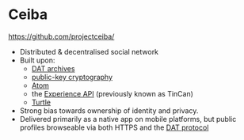 # Ceiba

https://github.com/projectceiba/

* Distributed & decentralised social network
* Built upon:
  * [DAT archives](https://datproject.org/)
  * [public-key cryptography](https://en.wikipedia.org/wiki/Public-key_cryptography)
  * [Atom](https://en.wikipedia.org/wiki/Atom_(Web_standard))
  * the [Experience API](https://experienceapi.com/overview/) (previously known as TinCan)
  * [Turtle](https://www.w3.org/TR/turtle/)
* Strong bias towards ownership of identity and privacy.
* Delivered primarily as a native app on mobile platforms, but public profiles browseable via both HTTPS and the [DAT protocol](https://beakerbrowser.com)
